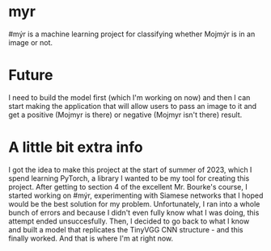 # myr
#mýr is a machine learning project for classifying whether Mojmýr is in an image or not.

# Future
I need to build the model first (which I'm working on now) and then I can start making the application that will allow users to pass an image to it and get a positive (Mojmyr is there) or negative (Mojmyr isn't there) result.

# A little bit extra info
I got the idea to make this project at the start of summer of 2023, which I spend learning PyTorch, a library I wanted to be my tool for creating this project. After getting to section 4 of the excellent Mr. Bourke's course, I started working on #mýr, experimenting with Siamese networks that I hoped would be the best solution for my problem. Unfortunately, I ran into a whole bunch of errors and because I didn't even fully know what I was doing, this attempt ended unsuccesfully. Then, I decided to go back to what I know and built a model that replicates the TinyVGG CNN structure - and this finally worked. And that is where I'm at right now. 
